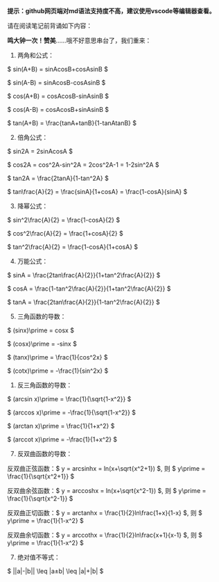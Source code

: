 **提示：github网页端对md语法支持度不高，建议使用vscode等编辑器查看。**

请在阅读笔记前背诵如下内容：

**鸣大钟一次！赞美**……哦不好意思串台了，我们重来：

1. 两角和公式：

$ sin(A+B) = sinAcosB+cosAsinB $

$ sin(A-B) = sinAcosB-cosAsinB $

$ cos(A+B) = cosAcosB-sinAsinB $

$ cos(A-B) = cosAcosB+sinAsinB $

$ tan(A+B) = \frac{tanA+tanB}{1-tanAtanB} $

2. 倍角公式：

$ sin2A = 2sinAcosA $

$ cos2A = cos^2A-sin^2A = 2cos^2A-1 = 1-2sin^2A $

$ tan2A = \frac{2tanA}{1-tan^2A} $

$ tan\frac{A}{2} = \frac{sinA}{1+cosA} = \frac{1-cosA}{sinA} $

3. 降幂公式：

$ sin^2\frac{A}{2} = \frac{1-cosA}{2} $

$ cos^2\frac{A}{2} = \frac{1+cosA}{2} $

$ tan^2\frac{A}{2} = \frac{1-cosA}{1+cosA} $

4. 万能公式：

$ sinA = \frac{2tan\frac{A}{2}}{1+tan^2\frac{A}{2}} $

$ cosA = \frac{1-tan^2\frac{A}{2}}{1+tan^2\frac{A}{2}} $

$ tanA = \frac{2tan\frac{A}{2}}{1-tan^2\frac{A}{2}} $

5. 三角函数的导数：

$ (sinx)\prime = cosx $

$ (cosx)\prime = -sinx $

$ (tanx)\prime = \frac{1}{cos^2x} $

$ (cotx)\prime = -\frac{1}{sin^2x} $

1. 反三角函数的导数：

$ (arcsin x)\prime = \frac{1}{\sqrt{1-x^2}} $

$ (arccos x)\prime = -\frac{1}{\sqrt{1-x^2}} $

$ (arctan x)\prime = \frac{1}{1+x^2} $

$ (arccot x)\prime = -\frac{1}{1+x^2} $

7. 反双曲函数的导数：

反双曲正弦函数：$ y = arcsinhx = ln(x+\sqrt{x^2+1}) $, 则 $ y\prime = \frac{1}{\sqrt{x^2+1}} $

反双曲余弦函数：$ y = arccoshx = ln(x+\sqrt{x^2-1}) $, 则 $ y\prime = \frac{1}{\sqrt{x^2-1}} $

反双曲正切函数：$ y = arctanhx = \frac{1}{2}ln\frac{1+x}{1-x} $, 则 $ y\prime = \frac{1}{1-x^2} $

反双曲余切函数：$ y = arccothx = \frac{1}{2}ln\frac{x+1}{x-1} $, 则 $ y\prime = \frac{1}{1-x^2} $

7. 绝对值不等式：

$ ||a|-|b|| \leq |a±b| \leq |a|+|b| $


